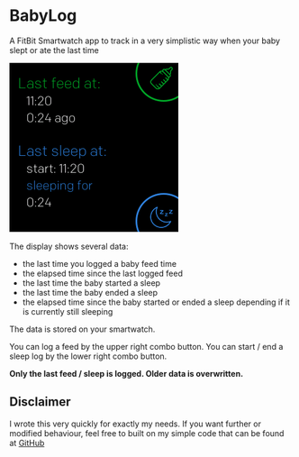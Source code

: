 # BabyLog

A FitBit Smartwatch app to track in a very simplistic way when your baby slept or ate the last time

![Versa](resources/Screenshots/Screenshot_Versa.png)

The display shows several data:

- the last time you logged a baby feed time
- the elapsed time since the last logged feed
- the last time the baby started a sleep
- the last time the baby ended a sleep
- the elapsed time since the baby started or ended a sleep depending if it is currently still sleeping

The data is stored on your smartwatch.

You can log a feed by the upper right combo button.
You can start / end a sleep log by the lower right combo button.

**Only the last feed / sleep is logged. Older data is overwritten.**

## Disclaimer

I wrote this very quickly for exactly my needs. 
If you want further or modified behaviour, feel free to built on my simple code that can be found at
[GitHub](https://github.com/tanstaaflFH/BabyLog)